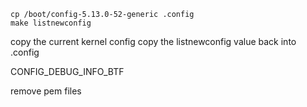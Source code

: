 
```
cp /boot/config-5.13.0-52-generic .config
make listnewconfig
```

copy the current kernel config
copy the listnewconfig value back into .config


CONFIG_DEBUG_INFO_BTF

remove pem files